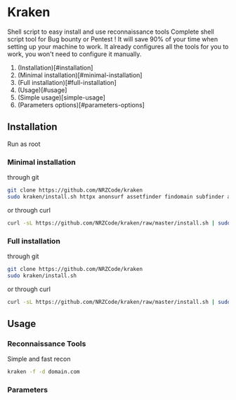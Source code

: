 # Kraken
Shell script to easy install and use reconnaissance tools
Complete shell script tool for Bug bounty or Pentest ! It will save 90% of your time when setting up your machine to work.
It already configures all the tools for you to work, you won't need to configure it manually.


1. (Installation)[#installation]
  1. (Minimal installation)[#minimal-installation]
  2. (Full installation)[#full-installation]
2. (Usage)[#usage]
  1. (Simple usage)[simple-usage]
  2. (Parameters options)[#parameters-options]

## Installation
Run as root
### Minimal installation
through git
```sh
git clone https://github.com/NRZCode/kraken
sudo kraken/install.sh httpx anonsurf assetfinder findomain subfinder aquatone dirsearch feroxbuster
```
or through curl
```sh
curl -sL https://github.com/NRZCode/kraken/raw/master/install.sh | sudo bash -s httpx anonsurf assetfinder findomain subfinder aquatone dirsearch feroxbuster
```
### Full installation
through git
```sh
git clone https://github.com/NRZCode/kraken
sudo kraken/install.sh
```
or through curl
```sh
curl -sL https://github.com/NRZCode/kraken/raw/master/install.sh | sudo bash
```
## Usage
### Reconnaissance Tools
Simple and fast recon
```sh
kraken -f -d domain.com
```
### Parameters
